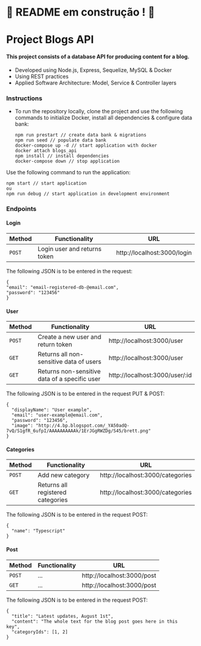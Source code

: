 # :construction: README em construção ! :construction:

# Project Blogs API

#### This project consists of a database API for producing content for a blog.

* Developed using Node.js, Express, Sequelize, MySQL & Docker
* Using REST practices
* Applied Software Architecture: Model, Service & Controller layers

### Instructions
* To run the repository locally, clone the project and use the following commands to initialize Docker, install all dependencies & configure data bank:
  
  ```
  npm run prestart // create data bank & migrations
  npm run seed // populate data bank
  docker-compose up -d // start application with docker
  docker attach blogs_api
  npm install // install dependencies
  docker-compose down // stop application
  ```

Use the following command to run the application:
  ```
  npm start // start application
  ou
  npm run debug // start application in development environment
  ```

### Endpoints
#### Login

  | Method     | Functionality | URL |
  | ----------- | ----------- | ----------- |
  | `POST`   |  Login user and returns token | http://localhost:3000/login |

The following JSON is to be entered in the request:
  ```
  {
  "email": "email-registered-db-@email.com",
  "password": "123456"
  }
  ```

#### User

  | Method     | Functionality | URL |
  | ----------- | ----------- | ----------- |
  | `POST`   | Create a new user and return token | http://localhost:3000/user |
  | `GET`   | Returns all non-sensitive data of users | http://localhost:3000/user |
  | `GET`   | Returns non-sensitive data of a specific user | http://localhost:3000/user/:id |

The following JSON is to be entered in the request PUT & POST:
  ```
  {
    "displayName": "User example",
    "email": "user-example@email.com",
    "password": "123456",
    "image": "http://4.bp.blogspot.com/_YA50adQ-          7vQ/S1gfR_6ufpI/AAAAAAAAAAk/1ErJGgRWZDg/S45/brett.png"
  }
  ```

#### Categories

  | Method     | Functionality | URL |
  | ----------- | ----------- | ----------- |
  | `POST`   | Add new category | http://localhost:3000/categories |
  | `GET`   | Returns all registered categories | http://localhost:3000/categories |

The following JSON is to be entered in the request POST:
  ```
  {
    "name": "Typescript"
  }
  ```

#### Post

  | Method     | Functionality | URL |
  | ----------- | ----------- | ----------- |
  | `POST`   | ... | http://localhost:3000/post |
  | `GET`   | ... | http://localhost:3000/post |

The following JSON is to be entered in the request POST:
  ```
  {
    "title": "Latest updates, August 1st",
    "content": "The whole text for the blog post goes here in this     key",
    "categoryIds": [1, 2]
  }
  ```

